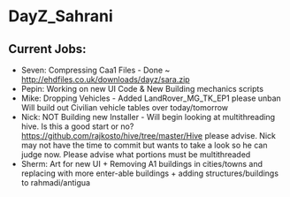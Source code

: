 DayZ_Sahrani
===================

Current Jobs:
--------------
- Seven:	Compressing Caa1 Files - Done ~ http://ehdfiles.co.uk/downloads/dayz/sara.zip	
- Pepin:	Working on new UI Code & New Building mechanics scripts
- Mike:		Dropping Vehicles - Added LandRover_MG_TK_EP1 please unban Will build out Civilian vehicle tables over today/tomorrow
- Nick:		NOT Building new Installer - Will begin looking at multithreading hive. Is this a good start or no?
			https://github.com/rajkosto/hive/tree/master/Hive please advise. Nick may not have the time to commit
			but wants to take a look so he can judge now. Please advise what portions must be multithreaded
- Sherm:	Art for new UI + Removing A1 buildings in cities/towns and replacing with more enter-able buildings
			+ adding structures/buildings to rahmadi/antigua
